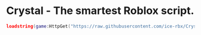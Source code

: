 Crystal - The smartest Roblox script.
===============
```lua
loadstring(game:HttpGet("https://raw.githubusercontent.com/ice-rbx/Crystal/refs/heads/main/Source.luau", true))()
```
